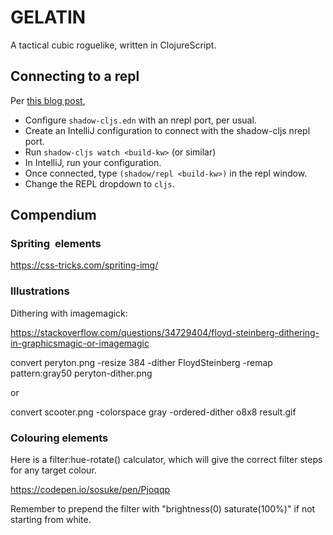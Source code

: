 # GELATIN

A tactical cubic roguelike, written in ClojureScript.

## Connecting to a repl

Per [this blog post](https://andrearichiardi.com/blog/posts/clojurescript-cursive-shadow-setup.html),

- Configure `shadow-cljs.edn` with an nrepl port, per usual.
- Create an IntelliJ configuration to connect with the shadow-cljs nrepl port.
- Run `shadow-cljs watch <build-kw>` (or similar)
- In IntelliJ, run your configuration.
- Once connected, type `(shadow/repl <build-kw>)` in the repl window.
- Change the REPL dropdown to `cljs`.

## Compendium

### Spriting <img> elements

https://css-tricks.com/spriting-img/

### Illustrations

Dithering with imagemagick:

https://stackoverflow.com/questions/34729404/floyd-steinberg-dithering-in-graphicsmagic-or-imagemagic

convert peryton.png -resize 384 -dither FloydSteinberg -remap pattern:gray50 peryton-dither.png

or 

convert scooter.png -colorspace gray -ordered-dither o8x8 result.gif


### Colouring elements

Here is a filter:hue-rotate() calculator, which will give the correct filter
steps for any target colour.

https://codepen.io/sosuke/pen/Pjoqqp

Remember to prepend the filter with "brightness(0) saturate(100%)" if not
starting from white.

